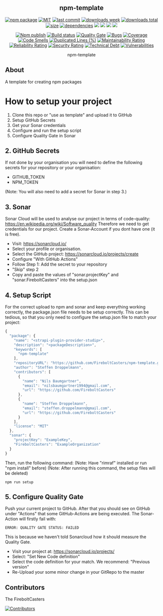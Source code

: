 <h2 align="center">
    npm-template
</h2>

<p align="center">
  <a href="https://badge.fury.io/js/strapi-plugin-provider-studip.svg"><img src="https://badge.fury.io/js/strapi-plugin-provider-studip.svg" alt="npm package" /></a>
  <a href="https://img.shields.io/github/license/FireboltCasters/strapi-plugin-provider-studip"><img src="https://img.shields.io/github/license/FireboltCasters/strapi-plugin-provider-studip" alt="MIT" /></a>
  <a href="https://img.shields.io/github/last-commit/FireboltCasters/strapi-plugin-provider-studip?logo=git"><img src="https://img.shields.io/github/last-commit/FireboltCasters/strapi-plugin-provider-studip?logo=git" alt="last commit" /></a>
  <a href="https://www.npmjs.com/package/strapi-plugin-provider-studip"><img src="https://img.shields.io/npm/dm/strapi-plugin-provider-studip.svg" alt="downloads week" /></a>
  <a href="https://www.npmjs.com/package/strapi-plugin-provider-studip"><img src="https://img.shields.io/npm/dt/strapi-plugin-provider-studip.svg" alt="downloads total" /></a>
  <a href="https://github.com/FireboltCasters/strapi-plugin-provider-studip"><img src="https://shields.io/github/languages/code-size/FireboltCasters/strapi-plugin-provider-studip" alt="size" /></a>
  <a href="https://david-dm.org/FireboltCasters/strapi-plugin-provider-studip"><img src="https://david-dm.org/FireboltCasters/strapi-plugin-provider-studip/status.svg" alt="dependencies" /></a>
  <a href="https://app.fossa.com/projects/git%2Bgithub.com%2FFireboltCasters%2Fstrapi-plugin-provider-studip?ref=badge_shield" alt="FOSSA Status"><img src="https://app.fossa.com/api/projects/git%2Bgithub.com%2FFireboltCasters%2Fstrapi-plugin-provider-studip.svg?type=shield"/></a>
  <a href="https://github.com/google/gts" alt="Google TypeScript Style"><img src="https://img.shields.io/badge/code%20style-google-blueviolet.svg"/></a>
  <a href="https://shields.io/" alt="Google TypeScript Style"><img src="https://img.shields.io/badge/uses-TypeScript-blue.svg"/></a>
  <a href="https://github.com/marketplace/actions/lint-action"><img src="https://img.shields.io/badge/uses-Lint%20Action-blue.svg"/></a>
</p>

<p align="center">
  <a href="https://github.com/FireboltCasters/strapi-plugin-provider-studip/actions/workflows/npmPublish.yml"><img src="https://github.com/FireboltCasters/strapi-plugin-provider-studip/actions/workflows/npmPublish.yml/badge.svg" alt="Npm publish" /></a>
  <a href="https://github.com/FireboltCasters/strapi-plugin-provider-studip/actions/workflows/linter.yml"><img src="https://github.com/FireboltCasters/strapi-plugin-provider-studip/actions/workflows/linter.yml/badge.svg" alt="Build status" /></a>
  <a href="https://sonarcloud.io/dashboard?id=FireboltCasters_strapi-plugin-provider-studip"><img src="https://sonarcloud.io/api/project_badges/measure?project=FireboltCasters_strapi-plugin-provider-studip&metric=alert_status" alt="Quality Gate" /></a>
  <a href="https://sonarcloud.io/dashboard?id=FireboltCasters_strapi-plugin-provider-studip"><img src="https://sonarcloud.io/api/project_badges/measure?project=FireboltCasters_strapi-plugin-provider-studip&metric=bugs" alt="Bugs" /></a>
  <a href="https://sonarcloud.io/dashboard?id=FireboltCasters_strapi-plugin-provider-studip"><img src="https://sonarcloud.io/api/project_badges/measure?project=FireboltCasters_strapi-plugin-provider-studip&metric=coverage" alt="Coverage" /></a>
  <a href="https://sonarcloud.io/dashboard?id=FireboltCasters_strapi-plugin-provider-studip"><img src="https://sonarcloud.io/api/project_badges/measure?project=FireboltCasters_strapi-plugin-provider-studip&metric=code_smells" alt="Code Smells" /></a>
  <a href="https://sonarcloud.io/dashboard?id=FireboltCasters_strapi-plugin-provider-studip"><img src="https://sonarcloud.io/api/project_badges/measure?project=FireboltCasters_strapi-plugin-provider-studip&metric=duplicated_lines_density" alt="Duplicated Lines (%)" /></a>
  <a href="https://sonarcloud.io/dashboard?id=FireboltCasters_strapi-plugin-provider-studip"><img src="https://sonarcloud.io/api/project_badges/measure?project=FireboltCasters_strapi-plugin-provider-studip&metric=sqale_rating" alt="Maintainability Rating" /></a>
  <a href="https://sonarcloud.io/dashboard?id=FireboltCasters_strapi-plugin-provider-studip"><img src="https://sonarcloud.io/api/project_badges/measure?project=FireboltCasters_strapi-plugin-provider-studip&metric=reliability_rating" alt="Reliability Rating" /></a>
  <a href="https://sonarcloud.io/dashboard?id=FireboltCasters_strapi-plugin-provider-studip"><img src="https://sonarcloud.io/api/project_badges/measure?project=FireboltCasters_strapi-plugin-provider-studip&metric=security_rating" alt="Security Rating" /></a>
  <a href="https://sonarcloud.io/dashboard?id=FireboltCasters_strapi-plugin-provider-studip"><img src="https://sonarcloud.io/api/project_badges/measure?project=FireboltCasters_strapi-plugin-provider-studip&metric=sqale_index" alt="Technical Debt" /></a>
  <a href="https://sonarcloud.io/dashboard?id=FireboltCasters_strapi-plugin-provider-studip"><img src="https://sonarcloud.io/api/project_badges/measure?project=FireboltCasters_strapi-plugin-provider-studip&metric=vulnerabilities" alt="Vulnerabilities" /></a>
</p>

<p align="center">
    npm-template
</p>

## About

A template for creating npm packages

# How to setup your project

1. Clone this repo or "use as template" and upload it to GitHub
2. Setup GitHub Secrets
3. Get your Sonar credentials
4. Configure and run the setup script
5. Configure Quality Gate in Sonar

## 2. GitHub Secrets

If not done by your organisation you will need to define the following secrets for your repository or your organisation:

- GITHUB_TOKEN
- NPM_TOKEN

(Note: You will also need to add a secret for Sonar in step 3.)

## 3. Sonar

Sonar Cloud will be used to analyse our project in terms of code-quality: https://en.wikipedia.org/wiki/Software_quality
Therefore we need to get credentials for our project. Create a Sonar-Account if you dont have one (it is free).

- Visit: https://sonarcloud.io/
- Select your profile or organisation.
- Select the GitHub project: https://sonarcloud.io/projects/create
- Configure "With GitHub Actions"
- Follow Step 1: Add the secret to your repository
- "Skip" step 2
- Copy and paste the values of "sonar.projectKey" and "sonar.FireboltCasters" into the setup.json

## 4. Setup Script

For the correct upload to npm and sonar and keep everything working correctly, the package.json file needs to be setup correctly. This can be tedious, so that you only need to configure the setup.json file to match your project:

```javascript
{
  "package": {
    "name": "<strapi-plugin-provider-studip>",
    "description": "<packageDescription>",
    "keywords": [
      "npm-template"
    ],
    "repositoryURL": "https://github.com/FireboltCasters/npm-template.git",
    "author": "Steffen Droppelmann",
    "contributors": [
      {
        "name": "Nils Baumgartner",
        "email": "nilsbaumgartner1994@gmail.com",
        "url": "https://github.com/FireboltCasters"
      },
      {
        "name": "Steffen Droppelmann",
        "email": "steffen.droppelmann@gmail.com",
        "url": "https://github.com/FireboltCasters"
      }
    ],
    "license": "MIT"
  },
  "sonar": {
    "projectKey": "ExampleKey",
    "FireboltCasters": "ExampleOrganization"
  }
}
```

Then, run the following command:
(Note: Have "rimraf" installed or run "npm install" before)
(Note: After running this command, the setup files will be deleted)

```
npm run setup
```

## 5. Configure Quality Gate

Push your current project to GitHub. After that you should see on GitHub under "Actions" that some GitHub-Actions are being executed. The Sonar-Action will firstly fail with:

```
ERROR: QUALITY GATE STATUS: FAILED
```

This is because we haven't told Sonarcloud how it should measure the Quality Gate.

- Visit your project at: https://sonarcloud.io/projects/
- Select: "Set New Code definition"
- Select the code definition for your match. We recommend: "Previous version"
- Re-Upload your some minor change in your GitRepo to the master

## Contributors

The FireboltCasters

<a href="https://github.com/FireboltCasters/strapi-plugin-provider-studip"><img src="https://contrib.rocks/image?repo=FireboltCasters/strapi-plugin-provider-studip" alt="Contributors" /></a>
